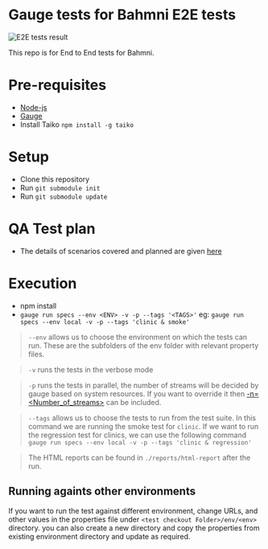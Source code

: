 # Gauge tests for Bahmni E2E tests

![E2E tests result](https://github.com/Bahmni/bahmni-e2e-tests/actions/workflows/main.yml/badge.svg?branch=main)

This repo is for End to End tests for Bahmni.

# Pre-requisites
* [Node-js](https://nodejs.org/en/)
* [Gauge](https://docs.gauge.org/getting_started/installing-gauge.html?os=macos&language=javascript&ide=vscode)
* Install Taiko `npm install -g taiko`

# Setup
* Clone this repository
* Run `git submodule init`
* Run `git submodule update`

# QA Test plan
* The details of scenarios covered and planned are given [here](https://bahmni.atlassian.net/wiki/spaces/BAH/pages/2813427741/QA+Automation+Testing)

# Execution
* npm install
* `gauge run specs --env <ENV> -v -p --tags '<TAGS>'`
eg: `gauge run specs --env local -v -p --tags 'clinic & smoke'`

> `--env` allows us to choose the environment on which the tests can run. These are the subfolders of the env folder with relevant property files.

> `-v` runs the tests in the verbose mode

> `-p` runs the tests in parallel, the number of streams will be decided by gauge based on system resources. 
If you want to override it then [-n=<Number_of_streams>](https://docs.gauge.org/execution.html?os=macos&language=javascript&ide=vscode#:~:text=data/uat.-,Parallel%20execution%C2%B6,-Specs%20can%20be) can be included.

> `--tags` allows us to choose the tests to run from the test suite. 
    In this command we are running the smoke test for `clinic`. 
    If we want to run the regression test for clinics, we can use the following command
    `gauge run specs --env local -v -p --tags 'clinic & regression'`
    
> The HTML reports can be found in `./reports/html-report` after the run.

## Running againts other environments
If you want to run the test against different environment, change URLs, and other values in the properties file under `<test checkout Folder>/env/<env>` directory. you can also create a new directory and copy the properties from existing environment directory and update as required.
